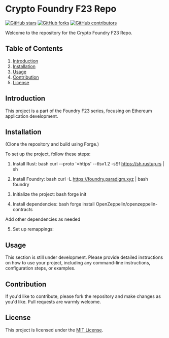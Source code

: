 # Crypto Foundry F23 Repo

[![GitHub stars](https://img.shields.io/github/stars/FudeezValo/Crypto-foundry-f23-repo)](https://github.com/FudeezValo/Crypto-foundry-f23-repo/stargazers)
[![GitHub forks](https://img.shields.io/github/forks/FudeezValo/Crypto-foundry-f23-repo)](https://github.com/FudeezValo/Crypto-foundry-f23-repo/network)
[![GitHub contributors](https://img.shields.io/github/contributors/FudeezValo/Crypto-foundry-f23-repo)](https://github.com/FudeezValo/Crypto-foundry-f23-repo/graphs/contributors)

Welcome to the repository for the Crypto Foundry F23 Repo.

## Table of Contents

1. [Introduction](#introduction)
2. [Installation](#installation)
3. [Usage](#usage)
4. [Contribution](#contribution)
5. [License](#license)

## Introduction

This project is a part of the Foundry F23 series, focusing on Ethereum application development.

## Installation

(Clone the repository and build using Forge.)

To set up the project, follow these steps:

1. Install Rust:
bash curl --proto '=https' --tlsv1.2 -sSf https://sh.rustup.rs | sh


2. Install Foundry:
bash curl -L https://foundry.paradigm.xyz | bash foundry


3. Initialize the project:
bash forge init


4. Install dependencies:
bash forge install OpenZeppelin/openzeppelin-contracts

Add other dependencies as needed

5. Set up remappings:

## Usage

This section is still under development. Please provide detailed instructions on how to use your project, including any command-line instructions, configuration steps, or examples.

## Contribution

If you'd like to contribute, please fork the repository and make changes as you'd like. Pull requests are warmly welcome.

## License

This project is licensed under the [MIT License](https://opensource.org/licenses/MIT).

